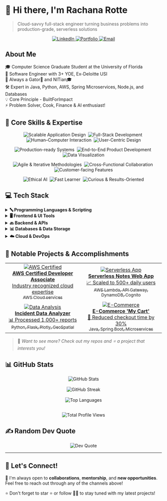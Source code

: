 # 👋 Hi there, I'm Rachana Rotte

> Cloud-savvy full-stack engineer turning business problems into production-grade, serverless solutions

<p align="center">
  <a href="https://www.linkedin.com/in/rotte-rachana/">
    <img src="https://img.shields.io/badge/LinkedIn-0077B5?style=for-the-badge&logo=linkedin&logoColor=white" alt="LinkedIn" />
  </a>
  <a href="https://rachana-portfolio.com">
    <img src="https://img.shields.io/badge/Portfolio-4285F4?style=for-the-badge&logo=google-chrome&logoColor=white" alt="Portfolio" />
  </a>
  <a href="mailto:rachana1603@gmail.com">
    <img src="https://img.shields.io/badge/Email-D14836?style=for-the-badge&logo=gmail&logoColor=white" alt="Email" />
  </a>
</p>

## About Me

🎓 Computer Science Graduate Student at the University of Florida  
💼 Software Engineer with 3+ YOE, Ex-Deloitte USI  
🏫 Always a Gator🐊 and NITian🎓  
🛠️ Expert in Java, Python, AWS, Spring Microservices, Node.js, and Databases  
💡 Core Principle - BuiltForImpact  
⚡ Problem Solver, Cook, Finance & AI enthusiast!

## 💼 Core Skills & Expertise

<p align="center">
  <img src="https://img.shields.io/badge/Scalable%20Application%20Design-4B8BBE?style=plastic" alt="Scalable Application Design" />&nbsp;
  <img src="https://img.shields.io/badge/Full--Stack%20Development-4B8BBE?style=plastic" alt="Full-Stack Development" />&nbsp;
  <img src="https://img.shields.io/badge/Human--Computer%20Interaction-4B8BBE?style=plastic" alt="Human–Computer Interaction" />&nbsp;
  <img src="https://img.shields.io/badge/User--Centric%20Design-4B8BBE?style=plastic" alt="User-Centric Design" />
</p>

<p align="center">
  <img src="https://img.shields.io/badge/Production--Ready%20Systems-4B8BBE?style=plastic" alt="Production-ready Systems" />&nbsp;
  <img src="https://img.shields.io/badge/End--to--End%20Development-4B8BBE?style=plastic" alt="End-to-End Product Development" />&nbsp;
  <img src="https://img.shields.io/badge/Data%20Visualization-4B8BBE?style=plastic" alt="Data Visualization" />
</p>

<p align="center">
  <img src="https://img.shields.io/badge/Agile%20%26%20Iterative-4B8BBE?style=plastic" alt="Agile & Iterative Methodologies" />&nbsp;
  <img src="https://img.shields.io/badge/Cross--Functional%20Collaboration-4B8BBE?style=plastic" alt="Cross-Functional Collaboration" />&nbsp;
  <img src="https://img.shields.io/badge/Customer--Facing%20Features-4B8BBE?style=plastic" alt="Customer-facing Features" />
</p>

<p align="center">
  <img src="https://img.shields.io/badge/Ethical%20AI-4B8BBE?style=plastic" alt="Ethical AI" />&nbsp;
  <img src="https://img.shields.io/badge/Fast%20Learner-4B8BBE?style=plastic" alt="Fast Learner" />&nbsp;
  <img src="https://img.shields.io/badge/Curious%20%26%20Results--Oriented-4B8BBE?style=plastic" alt="Curious & Results-Oriented" />
</p>

## 💻 Tech Stack

<details>
<summary><b>🔤 Programming Languages & Scripting</b></summary>
<br>

<a href="https://www.java.com" >![Java](https://img.shields.io/badge/Java-%23ED8B00.svg?style=for-the-badge&logo=java&logoColor=white)
<a href="https://www.python.org">![Python](https://img.shields.io/badge/python-3670A0?style=for-the-badge&logo=python&logoColor=ffdd54)</a>
<a href="https://learn.microsoft.com/dotnet/csharp/">![C#](https://img.shields.io/badge/c%23-%23239120.svg?style=for-the-badge&logo=csharp&logoColor=white)</a>
<a href="https://isocpp.org">![C++](https://img.shields.io/badge/c++-%2300599C.svg?style=for-the-badge&logo=c%2B%2B&logoColor=white)</a>
<a href="https://www.typescriptlang.org">![TypeScript](https://img.shields.io/badge/typescript-%23007ACC.svg?style=for-the-badge&logo=typescript&logoColor=white)</a>
<a href="https://www.perl.org">![Perl](https://img.shields.io/badge/perl-%2339457E.svg?style=for-the-badge&logo=perl&logoColor=white)</a>
<a href="https://www.php.net">![PHP](https://img.shields.io/badge/php-%23777BB4.svg?style=for-the-badge&logo=php&logoColor=white)</a>
<a href="https://www.gnu.org/software/bash/">![Bash Script](https://img.shields.io/badge/bash_script-%23121011.svg?style=for-the-badge&logo=gnu-bash&logoColor=white)</a>


</details>

<details>
<summary><b>🖥️ Frontend & UI Tools</b></summary>
<br>

![HTML5](https://img.shields.io/badge/html5-%23E34F26.svg?style=for-the-badge&logo=html5&logoColor=white)
![CSS3](https://img.shields.io/badge/css3-%231572B6.svg?style=for-the-badge&logo=css3&logoColor=white)
![React](https://img.shields.io/badge/react-%2320232a.svg?style=for-the-badge&logo=react&logoColor=%2361DAFB)
![Angular](https://img.shields.io/badge/angular-%23DD0031.svg?style=for-the-badge&logo=angular&logoColor=white)
![Next JS](https://img.shields.io/badge/Next-black?style=for-the-badge&logo=next.js&logoColor=white)
![TailwindCSS](https://img.shields.io/badge/tailwindcss-%2338B2AC.svg?style=for-the-badge&logo=tailwind-css&logoColor=white)
![Bootstrap](https://img.shields.io/badge/bootstrap-%238511FA.svg?style=for-the-badge&logo=bootstrap&logoColor=white)
![jQuery](https://img.shields.io/badge/jquery-%230769AD.svg?style=for-the-badge&logo=jquery&logoColor=white)
![Vite](https://img.shields.io/badge/vite-%23646CFF.svg?style=for-the-badge&logo=vite&logoColor=white)

</details>

<details>
<summary><b>🔙 Backend & APIs</b></summary>
<br>

![NodeJS](https://img.shields.io/badge/node.js-6DA55F?style=for-the-badge&logo=node.js&logoColor=white)
![Express.js](https://img.shields.io/badge/express.js-%23404d59.svg?style=for-the-badge&logo=express&logoColor=%2361DAFB)
![Spring](https://img.shields.io/badge/spring-%236DB33F.svg?style=for-the-badge&logo=spring&logoColor=white)
![Django](https://img.shields.io/badge/django-%23092E20.svg?style=for-the-badge&logo=django&logoColor=white)
![Flask](https://img.shields.io/badge/flask-%23000.svg?style=for-the-badge&logo=flask&logoColor=white)
![FastAPI](https://img.shields.io/badge/FastAPI-005571?style=for-the-badge&logo=fastapi)
![GraphQL](https://img.shields.io/badge/-GraphQL-E10098?style=for-the-badge&logo=graphql&logoColor=white)
![JWT](https://img.shields.io/badge/JWT-black?style=for-the-badge&logo=JSON%20web%20tokens)

</details>

<details>
<summary><b>📊 Databases & Data Storage</b></summary>
<br>

![MySQL](https://img.shields.io/badge/mysql-4479A1.svg?style=for-the-badge&logo=mysql&logoColor=white)
![Postgres](https://img.shields.io/badge/postgres-%23316192.svg?style=for-the-badge&logo=postgresql&logoColor=white)
![MongoDB](https://img.shields.io/badge/MongoDB-%234ea94b.svg?style=for-the-badge&logo=mongodb&logoColor=white)
![Amazon DynamoDB](https://img.shields.io/badge/Amazon%20DynamoDB-4053D6?style=for-the-badge&logo=Amazon%20DynamoDB&logoColor=white)
![Elasticsearch](https://img.shields.io/badge/elasticsearch-%230377CC.svg?style=for-the-badge&logo=elasticsearch&logoColor=white)

</details>

<details>
<summary><b>☁️ Cloud & DevOps</b></summary>
<br>

![AWS](https://img.shields.io/badge/AWS-%23FF9900.svg?style=for-the-badge&logo=amazon-aws&logoColor=white)
![Google Cloud](https://img.shields.io/badge/GoogleCloud-%234285F4.svg?style=for-the-badge&logo=google-cloud&logoColor=white)
![Docker](https://img.shields.io/badge/docker-%230db7ed.svg?style=for-the-badge&logo=docker&logoColor=white)
![Kubernetes](https://img.shields.io/badge/kubernetes-%23326ce5.svg?style=for-the-badge&logo=kubernetes&logoColor=white)
![Jenkins](https://img.shields.io/badge/jenkins-%232C5263.svg?style=for-the-badge&logo=jenkins&logoColor=white)
![Git](https://img.shields.io/badge/git-%23F05033.svg?style=for-the-badge&logo=git&logoColor=white)
![GitHub](https://img.shields.io/badge/github-%23121011.svg?style=for-the-badge&logo=github&logoColor=white)
![Jira](https://img.shields.io/badge/jira-%230A0FFF.svg?style=for-the-badge&logo=jira&logoColor=white)

</details>

## 🌟 Notable Projects & Accomplishments

<div align="center">

<table>
  <tr>
    <td align="center">
      <a href="https://www.credly.com/badges/83ff3e69-d6dc-4251-b47d-f16324b74e49/public_url">
      <img src="https://img.shields.io/badge/AWS-Certified-FF9900?style=for-the-badge&logo=amazon-aws&logoColor=white" alt="AWS Certified"/>
      <br />
      <b>AWS Certified Developer Associate</b>
      <br />
      <span>Industry recognized cloud expertise</span>
      <br />
      <sub>AWS Cloud services</sub> 
    </td>
    <td align="center">
      <a href="https://github.com/rotte007/AWS-Serverless-Notes-WebApp">
      <img src="https://img.shields.io/badge/Serverless-Notes-4285F4?style=for-the-badge&logo=serverless&logoColor=white" alt="Serverless App"/>
      <br />
      <b>Serverless Notes Web App</b>
      <br />
      <span>📈 Scaled to 500+ daily users</span>
      <br />
      <sub>AWS Lambda, API Gateway, DynamoDB, Cognito</sub>
    </td>
  </tr>
  <tr>
    <td align="center">
      <a href="https://github.com/rotte007/Incident-Data-Analyzer">
      <img src="https://img.shields.io/badge/Incident-Analyzer-4EAA25?style=for-the-badge&logo=python&logoColor=white" alt="Data Analysis"/>
      <br />
      <b>Incident Data Analyzer</b>
      <br />
      <span>📊 Processed 1,000+ reports</span>
      <br />
      <sub>Python, Flask, Plotly, GeoSpatial</sub>
    </td>
    <td align="center">
      <a href="https://github.com/rotte007/myKart">
      <img src="https://img.shields.io/badge/ECommerce-Cart-6DB33F?style=for-the-badge&logo=spring&logoColor=white" alt="E-Commerce"/>
      <br />
      <b>E-Commerce 'My Cart'</b>
      <br />
      <span>🚀 Reduced checkout time by 30%</span>
      <br />
      <sub>Java, Spring Boot, Microservices</sub>
    </td>
  </tr>
</table>

</div>

> 👀 *Want to see more? Check out my repos and ⭐️ a project that interests you!*

## 📊 GitHub Stats

<div align="center">
  <img src="https://github-readme-stats.vercel.app/api?username=rotte007&theme=default&hide_border=false&include_all_commits=true&count_private=false&&rank_icon=github" alt="GitHub Stats" />
  <br/><br/>
  <img src="https://nirzak-streak-stats.vercel.app/?user=rotte007&theme=default&hide_border=false" alt="GitHub Streak" />
  <br/><br/>
  <img src="https://github-readme-stats.vercel.app/api/top-langs/?username=rotte007&theme=default&hide_border=false&include_all_commits=true&count_private=false&layout=compact" alt="Top Languages" />
</div><br/>

<p align="center">
  <img src="https://komarev.com/ghpvc/?username=rotte007&style=flat&color=brightgreen&label=PROFILE+VIEWS" alt="Total Profile Views" />
</p>

## ✍️ Random Dev Quote

<div align="center">
  <img src="https://quotes-github-readme.vercel.app/api?type=horizontal&theme=light" alt="Dev Quote" />
</div>

---

## 🤝 Let's Connect!

🚀 I'm always open to **collaborations**, **mentorship**, and **new opportunities**. Feel free to reach out through any of the channels above!

⭐️ Don't forget to star ⭐️ or follow 👩‍💻 to stay tuned with my latest projects!
